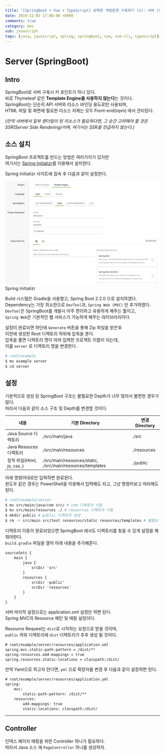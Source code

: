 ```yaml
---
title: "[SpringBoot + Vue + TypeScript] 완벽한 개발환경 구축하기 (2): 서버 (SpringBoot)"
date: 2019-11-03 17:00:00 +0900
comments: true
category: dev
sub: javascript
tags: [java, javascript, spring, springboot, vue, vue-cli, typescript]
---
```


# Server (SpringBoot)

## Intro
SpringBoot로 서버 구축시 키 포인트가 하나 있다.  
바로 Thymeleaf 같은 **Template Engine을 사용하지 않는다**는 것이다.  
SpringBoot는 단순히 API 서버와 리소스 바인딩 용도로만 사용되며,  
HTML 파일 및 화면에 필요한 리소스 자체는 모두 Front-end(npm) 에서 관리된다.

*(만약 서버에서 일부 렌더링이 된 리소스가 필요하다면, 그 순간 고려해야 할 것은 SSR(Server Side Rendering)이며, 여기서는 SSR을 언급하지 않는다.)*


## 소스 설치
SpringBoot 프로젝트를 만드는 방법은 여러가지가 있지만  
여기서는 [Spring Initializr](https://start.spring.io/)를 이용해서 설치한다.

Spring Initializr 사이트에 접속 후 다음과 같이 설정한다.
<p class="center">
  <img class="center border radius" style="width:50rem;" src="/dev/50/1.png"><br>
  <span class="desc">Spring Initializr</span>
</p>

Build 시스템은 Gradle을 사용했고, Spring Boot 2.2.0 으로 설치하였다.  
Dependency는 가장 최소한으로 `DevTool`과, `Spring Web (MVC)` 만 추가하였다.  
`DevTool`은 SpringBoot를 개발시 아주 편리하고 유용하게 해주는 툴이고,  
`Spring Web`은 기본적인 웹 서비스가 가능하게 해주는 라이브러리이다.

설정이 완료되면 하단에 `Generate` 버튼을 통해 Zip 파일을 받은후  
이전에 생성한 Root 디렉토리 하위에 압축을 푼다.  
압축을 풀면 디렉토리 명이 아까 입력한 프로젝트 이름이 되는데,  
이를 `server` 로 디렉토리 명을 변경한다.

```sh
# root/example
$ mv example server
$ cd server
```

## 설정
기본적으로 생성 된 SpringBoot 구조는 불필요한 Depth가 너무 많아서 불편한 경우가 많다.  
따라서 다음과 같이 소스 구조 및 Depth를 변경할 것이다.

|내용|기본 Directory|변경 Directory|
|---|---|---|
|Java Source 디렉토리|./src/main/java|./src|
|Java Resouces 디렉토리|./src/main/resources|./resources|
|정적 파일(Html, js, css..)|./src/main/resources/static, ./src/main/resources/templates|./public|

아래 명령어대로만 입력하면 완료된다.  
윈도우 같은 경우는 PowerShell을 이용해서 입력해도 되고, 그냥 명령어보고 따라해도 된다.

```sh
# root/example/server
$ mv src/main/java/com src/ # com 디렉토리 이동
$ mv src/main/resources ./ # resources 디렉토리 이동
$ mkdir public # public 디렉토리 생성
$ rm -r src/main src/test resources/static resources/templates # 불필요 디렉토리 삭제
```

디렉토리 이동이 완료되었으면 SpringBoot 에서도 디렉토리를 찾을 수 있게 설정을 해줘야한다.  
`build.gradle` 파일을 열어 아래 내용을 추가해준다.

```
sourceSets {
    main {
        java {
            srcDir 'src'
        }
        resources {
            srcDir 'public'
            srcDir 'resources'
        }
    }
}
```

서버 마지막 설정으로는 application.xml 설정만 하면 된다.  
Spring MVC의 Resource 패턴 및 매핑 설정이다.

Resource Request는 `dist`로 시작하는 요청으로 받을 것이며,  
`public` 하위 디렉토리에 `dist` 디렉토리가 추후 생성 될 것이다.

```properties
# root/example/server/resources/application.xml
spring.mvc.static-path-pattern = /dist/**
spring.resources.add-mappings = true
spring.resources.static-locations = classpath:/dist/
```

만약 Yaml으로 하고자 한다면, `yml` 으로 확장자를 변경 후 다음과 같이 설정하면 된다.
```
# root/example/server/resources/application.yml
spring:
    mvc:
        static-path-pattern: /dist/**
    resources:
        add-mappings: true 
        static-locations: classpath:/dist/
```

---

## Controller

인덱스 페이지 매핑을 위한 Controller 하나가 필요하다.  
따라서 Java 소스 에 `PageController` 하나를 생성하자.